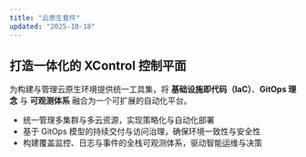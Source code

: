 ```yaml
---
title: "云原生套件"
updated: "2025-10-18"
---
```

## 打造一体化的 XControl 控制平面

为构建与管理云原生环境提供统一工具集，将 **基础设施即代码（IaC）**、**GitOps 理念** 与 **可观测体系** 融合为一个可扩展的自动化平台。

- 统一管理多集群与多云资源，实现策略化与自动化部署  
- 基于 GitOps 模型的持续交付与访问治理，确保环境一致性与安全性  
- 构建覆盖监控、日志与事件的全栈可观测体系，驱动智能运维与决策
